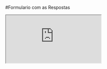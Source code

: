 #Formulario com as Respostas
<iframe src="https://docs.google.com/spreadsheets/d/e/2PACX-1vRIlXpvXaSOalshQ85683gXrGVaIhkzzZWxf71Xa5lSJ3XKYKirMUforGQ8v0X9J0kpWiIEdef9THaB/pubhtml?widget=true&amp;headers=false"></iframe>

